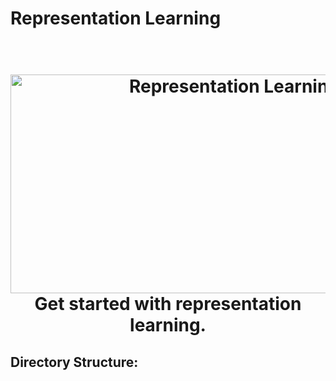 # Representation Learning
<h1 align="center">

  <br>
  <img src="./assets/banner.png" alt="Representation Learning"/ height="350" width="700">
 <br>
  Get started with representation learning.
  <br>

</h1>

## Directory Structure:
